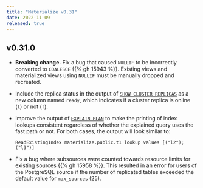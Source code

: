 ```yaml
---
title: "Materialize v0.31"
date: 2022-11-09
released: true
---
```


## v0.31.0

* **Breaking change.** Fix a bug that caused `NULLIF` to be incorrectly
    converted to `COALESCE` {{% gh 15943 %}}. Existing views and materialized
    views using `NULLIF` must be manually dropped and recreated.

* Include the replica status in the output of [`SHOW CLUSTER REPLICAS`](/sql/show-cluster-replicas/)
  as a new column named `ready`, which indicates if a cluster replica is
  online (`t`) or not (`f`).

* Improve the output of [`EXPLAIN PLAN`](/sql/explain-plan/) to make the printing of index
  lookups consistent regardless of whether the explained query uses the fast
  path or not. For both cases, the output will look similar to:

  ```nofmt
  ReadExistingIndex materialize.public.t1 lookup values [("l2"); ("l3")]
  ```

* Fix a bug where subsources were counted towards resource limits for existing
  sources {{% gh 15958 %}}. This resulted in an error for users of the PostgreSQL
  source if the number of replicated tables exceeded the default value for
  `max_sources` (25).
